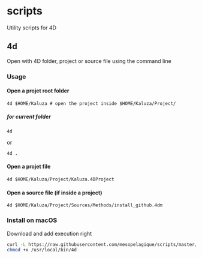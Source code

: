 # scripts

Utility scripts for 4D

## 4d

Open with 4D folder, project or source file using the command line

### Usage

#### Open a projet root folder

```
4d $HOME/Kaluza # open the project inside $HOME/Kaluza/Project/
```

##### for current folder

```
4d
```
or
```
4d .
```

#### Open a projet file

```
4d $HOME/Kaluza/Project/Kaluza.4DProject 
```

#### Open a source file (if inside a project)

```
4d $HOME/Kaluza/Project/Sources/Methods/install_github.4dm
```

### Install on macOS

Download and add execution right
```bash
curl -L https://raw.githubusercontent.com/mesopelagique/scripts/master/macos/4d -o /usr/local/bin/4d
chmod +x /usr/local/bin/4d
```
